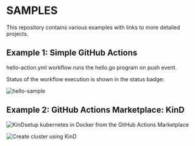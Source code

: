 # SAMPLES
This repository contains various examples with links to more detailed projects.

## Example 1: Simple GitHub Actions
hello-action.yml workflow runs the hello.go program on push event.

Status of the workflow execution is shown in the status badge:

![hello-sample](https://github.com/pegeaton/samples/workflows/hello-sample/badge.svg)

## Example 2: GitHub Actions Marketplace: KinD
![KinD](https://github.com/marketplace/actions/kind-kubernetes-in-docker-action)setup kubernetes in Docker from the GitHub Actions Marketplace

![Create cluster using KinD](https://github.com/pegeaton/samples/workflows/Create%20cluster%20using%20KinD/badge.svg)
